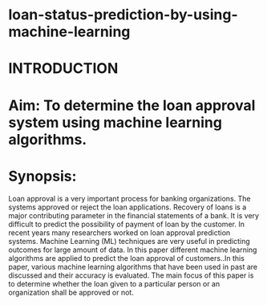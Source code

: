 # loan-status-prediction-by-using-machine-learning
# INTRODUCTION

# Aim: To determine the loan approval system using machine learning algorithms.

# Synopsis:
Loan approval is a very important process for banking organizations. The systems
approved or reject the loan applications. Recovery of loans is a major contributing
parameter in the financial statements of a bank. It is very difficult to predict the possibility
of payment of loan by the customer. In recent years many researchers worked on loan
approval prediction systems. Machine Learning (ML) techniques are very useful in
predicting outcomes for large amount of data. In this paper different machine learning
algorithms are applied to predict the loan approval of customers..In this paper, various
machine learning algorithms that have been used in past are discussed and their accuracy is
evaluated. The main focus of this paper is to determine whether the loan given to a
particular person or an organization shall be approved or not.
